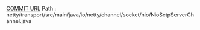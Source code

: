 [COMMIT URL](https://github.com/netty/netty/commit/1cb589a9502929c69955264ea1e3a27110a25f16)
Path : netty/transport/src/main/java/io/netty/channel/socket/nio/NioSctpServerChannel.java